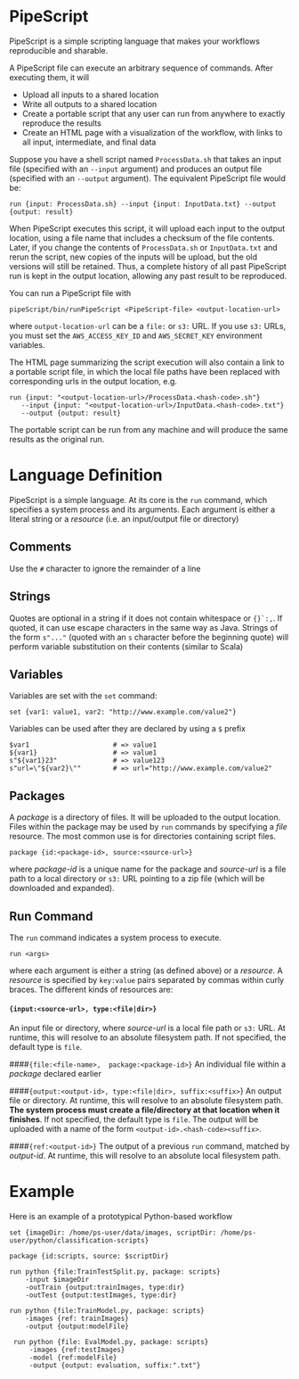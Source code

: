 PipeScript
===

PipeScript is a simple scripting language that makes your workflows reproducible and sharable.

A PipeScript file can execute an arbitrary sequence of commands. After executing them, it will

- Upload all inputs to a shared location
- Write all outputs to a shared location
- Create a portable script that any user can run from anywhere to exactly reproduce the results
- Create an HTML page with a visualization of the workflow, with links to all input, intermediate, and final data 

Suppose you have a shell script named `ProcessData.sh` that takes an input file (specified
with an `--input` argument) and produces an output file (specified with an `--output` argument).
The equivalent PipeScript file would be:
 
    run {input: ProcessData.sh} --input {input: InputData.txt} --output {output: result}
     
When PipeScript executes this script, it will upload each input to the output location, using
a file name that includes a checksum of the file contents. Later, if you change 
the contents of `ProcessData.sh` or `InputData.txt` and rerun the script, new copies of the inputs will be upload, but
the old versions will still be retained. Thus, a complete history of all past PipeScript run
is kept in the output location, allowing any past result to be reproduced.

You can run a PipeScript file with  

    pipeScript/bin/runPipeScript <PipeScript-file> <output-location-url>
    
where `output-location-url` can be a `file:` or `s3:` URL.  If you use `s3:` URLs, you must set the
`AWS_ACCESS_KEY_ID` and `AWS_SECRET_KEY` environment variables.  

The HTML page summarizing the script
execution will also contain a link to a portable script file, in which the local file paths have been
replaced with corresponding urls in the output location, e.g.

    run {input: "<output-location-url>/ProcessData.<hash-code>.sh"} 
       --input {input: "<output-location-url>/InputData.<hash-code>.txt"} 
       --output {output: result}
 
The portable script can be run from any machine and will produce the same results as the original run.

# Language Definition

PipeScript is a simple language. At its core is the `run` command, which specifies a system process
and its arguments. Each argument is either a literal string or a *resource* (i.e. an input/output file
or directory)

## Comments
Use the `#` character to ignore the remainder of a line

## Strings
Quotes are optional in a string if it does not contain whitespace or ```{}`:,```. If quoted, 
it can use escape characters in the same way as Java. Strings of the form `s"..."` (quoted with an `s`
character before the beginning quote) will perform variable substitution on their contents (similar to Scala)

## Variables
Variables are set with the `set` command:

    set {var1: value1, var2: "http://www.example.com/value2"}
    
Variables can be used after they are declared by using a `$` prefix

    $var1                     # => value1
    ${var1}                   # => value1
    s"${var1}23"              # => value123
    s"url=\"${var2}\""        # => url="http://www.example.com/value2"
    
## Packages
A *package* is a directory of files. It will be uploaded to the output location. Files within the
package may be used by `run` commands by specifying a *file* resource. The most common use is for directories containing script files.

    package {id:<package-id>, source:<source-url>}

where *package-id* is a unique name for the package and *source-url* is a file path to a local directory or `s3:`
URL pointing to a zip file (which will be downloaded and expanded).

## Run Command
The `run` command indicates a system process to execute.

    run <args>

where each argument is either a string (as defined above) or a *resource*. A *resource* is specified 
by `key:value` pairs separated by commas within curly braces. The different kinds of resources are:

#### `{input:<source-url>, type:<file|dir>}` 
An input file or directory, where *source-url* is a local file path or `s3:` URL.
At runtime, this will resolve to an absolute filesystem path.  If not
specified, the default type is `file`.

####`{file:<file-name>,  package:<package-id>}` 
An individual file within a *package* declared earlier

####`{output:<output-id>, type:<file|dir>, suffix:<suffix>`}
An output file or directory. At runtime, this will resolve to an absolute filesystem path. 
**The system process must create a file/directory at that location when it finishes**. If not
specified, the default type is `file`. The output will be uploaded with a name of the form `<output-id>.<hash-code><suffix>`.
 
####`{ref:<output-id>}`
The output of a previous `run` command, matched by *output-id*. At runtime, this will resolve
to an absolute local filesystem path.

# Example
Here is an example of a prototypical Python-based workflow

    set {imageDir: /home/ps-user/data/images, scriptDir: /home/ps-user/python/classification-scripts}
    
    package {id:scripts, source: $scriptDir}
    
    run python {file:TrainTestSplit.py, package: scripts} 
        -input $imageDir 
        -outTrain {output:trainImages, type:dir} 
        -outTest {output:testImages, type:dir}
        
    run python {file:TrainModel.py, package: scripts}
        -images {ref: trainImages}
        -output {output:modelFile}
        
     run python {file: EvalModel.py, package: scripts}
         -images {ref:testImages}
         -model {ref:modelFile}
         -output {output: evaluation, suffix:".txt"}

